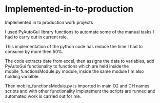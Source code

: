 # Implemented-in-to-production
Implemented in to production work projects


I used PyAutoGui library functions to automate some of the manual tasks I had to carry out in current role.

This implementation of the python code has reduce the time I had to consume by more then 50%.

The code extracts date from excel, then assigns the data to variables, add PyAutoGui functionality to functions which are held inside the mobile_functionsModule.py module, inside the same module I'm also holding varialble.

Then mobile_functionsModule.py is imported in main O2 and CH names scripts and with other functionality impletement the scripts are runned and automated work is carried out for me.
